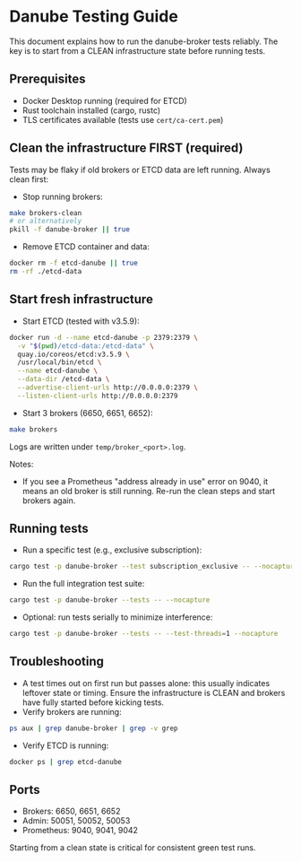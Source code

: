 # Danube Testing Guide

This document explains how to run the danube-broker tests reliably. The key is to start from a CLEAN infrastructure state before running tests.

## Prerequisites
- Docker Desktop running (required for ETCD)
- Rust toolchain installed (cargo, rustc)
- TLS certificates available (tests use `cert/ca-cert.pem`)

## Clean the infrastructure FIRST (required)
Tests may be flaky if old brokers or ETCD data are left running. Always clean first:

- Stop running brokers:
```bash
make brokers-clean
# or alternatively
pkill -f danube-broker || true
```

- Remove ETCD container and data:
```bash
docker rm -f etcd-danube || true
rm -rf ./etcd-data
```

## Start fresh infrastructure
- Start ETCD (tested with v3.5.9):
```bash
docker run -d --name etcd-danube -p 2379:2379 \
  -v "$(pwd)/etcd-data:/etcd-data" \
  quay.io/coreos/etcd:v3.5.9 \
  /usr/local/bin/etcd \
  --name etcd-danube \
  --data-dir /etcd-data \
  --advertise-client-urls http://0.0.0.0:2379 \
  --listen-client-urls http://0.0.0.0:2379
```

- Start 3 brokers (6650, 6651, 6652):
```bash
make brokers
```
Logs are written under `temp/broker_<port>.log`.

Notes:
- If you see a Prometheus "address already in use" error on 9040, it means an old broker is still running. Re-run the clean steps and start brokers again.

## Running tests
- Run a specific test (e.g., exclusive subscription):
```bash
cargo test -p danube-broker --test subscription_exclusive -- --nocapture
```

- Run the full integration test suite:
```bash
cargo test -p danube-broker --tests -- --nocapture
```

- Optional: run tests serially to minimize interference:
```bash
cargo test -p danube-broker --tests -- --test-threads=1 --nocapture
```

## Troubleshooting
- A test times out on first run but passes alone: this usually indicates leftover state or timing. Ensure the infrastructure is CLEAN and brokers have fully started before kicking tests.
- Verify brokers are running:
```bash
ps aux | grep danube-broker | grep -v grep
```
- Verify ETCD is running:
```bash
docker ps | grep etcd-danube
```

## Ports
- Brokers: 6650, 6651, 6652
- Admin: 50051, 50052, 50053
- Prometheus: 9040, 9041, 9042

Starting from a clean state is critical for consistent green test runs.
